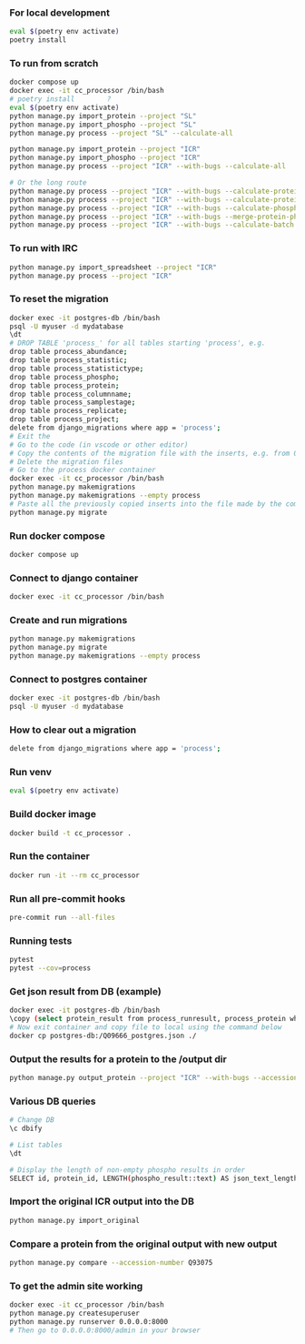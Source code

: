 ### For local development
```sh
eval $(poetry env activate)
poetry install
```


### To run from scratch
```sh
docker compose up
docker exec -it cc_processor /bin/bash
# poetry install        ?
eval $(poetry env activate)
python manage.py import_protein --project "SL"
python manage.py import_phospho --project "SL"
python manage.py process --project "SL" --calculate-all

python manage.py import_protein --project "ICR"
python manage.py import_phospho --project "ICR"
python manage.py process --project "ICR" --with-bugs --calculate-all

# Or the long route
python manage.py process --project "ICR" --with-bugs --calculate-protein-medians --calculate-phospho-medians
python manage.py process --project "ICR" --with-bugs --calculate-proteins
python manage.py process --project "ICR" --with-bugs --calculate-phosphos
python manage.py process --project "ICR" --with-bugs --merge-protein-phospho
python manage.py process --project "ICR" --with-bugs --calculate-batch

```

### To run with IRC
```sh
python manage.py import_spreadsheet --project "ICR"
python manage.py process --project "ICR"
```

### To reset the migration
```sh
docker exec -it postgres-db /bin/bash
psql -U myuser -d mydatabase
\dt
# DROP TABLE 'process_' for all tables starting 'process', e.g.
drop table process_abundance;
drop table process_statistic;
drop table process_statistictype;
drop table process_phospho;
drop table process_protein;
drop table process_columnname;
drop table process_samplestage;
drop table process_replicate;
drop table process_project;
delete from django_migrations where app = 'process';
# Exit the
# Go to the code (in vscode or other editor)
# Copy the contents of the migration file with the inserts, e.g. from 0002_auto_20250531_1657.
# Delete the migration files
# Go to the process docker container
docker exec -it cc_processor /bin/bash
python manage.py makemigrations
python manage.py makemigrations --empty process
# Paste all the previously copied inserts into the file made by the command above
python manage.py migrate
```

### Run docker compose
```sh
docker compose up
```

### Connect to django container
```sh
docker exec -it cc_processor /bin/bash
```

### Create and run migrations
```sh
python manage.py makemigrations
python manage.py migrate
python manage.py makemigrations --empty process
```

### Connect to postgres container
```sh
docker exec -it postgres-db /bin/bash
psql -U myuser -d mydatabase
```

### How to clear out a migration
```sh
delete from django_migrations where app = 'process';
```
### Run venv
```sh
eval $(poetry env activate)
```

### Build docker image
```sh
docker build -t cc_processor .
```

### Run the container
```sh
docker run -it --rm cc_processor
```

### Run all pre-commit hooks
```sh
pre-commit run --all-files
```


### Running tests
```sh
pytest
pytest --cov=process
```

### Get json result from DB (example)
```sh
docker exec -it postgres-db /bin/bash
\copy (select protein_result from process_runresult, process_protein where protein_id = process_protein.id and accession_number = 'Q09666' and run_id = 2) TO 'Q09666_postgres.json';
# Now exit container and copy file to local using the command below
docker cp postgres-db:/Q09666_postgres.json ./
```

### Output the results for a protein to the /output dir

```sh
python manage.py output_protein --project "ICR" --with-bugs --accession-number Q93075
```

### Various DB queries
```sh
# Change DB
\c dbify

# List tables
\dt

# Display the length of non-empty phospho results in order
SELECT id, protein_id, LENGTH(phospho_result::text) AS json_text_length FROM process_runresult where phospho_result != '{}' order by json_text_length asc;

```

### Import the original ICR output into the DB
```sh
python manage.py import_original
```

### Compare a protein from the original output with new output
```sh
python manage.py compare --accession-number Q93075
```

### To get the admin site working
```sh
docker exec -it cc_processor /bin/bash
python manage.py createsuperuser
python manage.py runserver 0.0.0.0:8000
# Then go to 0.0.0.0:8000/admin in your browser
```
